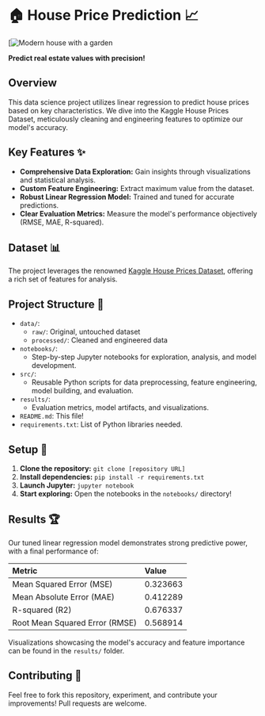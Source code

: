 # 🏠 House Price Prediction 📈

[![Modern house with a garden](!"https://github.com/Nick9695/house-price-prediction/assets/148968130/b328cf97-22dd-4bb8-9f1b-d07f38a27cd2")

**Predict real estate values with precision!**

## Overview

This data science project utilizes linear regression to predict house prices based on key characteristics. We dive into the Kaggle House Prices Dataset, meticulously cleaning and engineering features to optimize our model's accuracy.

## Key Features ✨

* **Comprehensive Data Exploration:** Gain insights through visualizations and statistical analysis.
* **Custom Feature Engineering:** Extract maximum value from the dataset.
* **Robust Linear Regression Model:** Trained and tuned for accurate predictions.
* **Clear Evaluation Metrics:** Measure the model's performance objectively (RMSE, MAE, R-squared).

## Dataset 📊

The project leverages the renowned [Kaggle House Prices Dataset](https://www.kaggle.com/c/house-prices-advanced-regression-techniques/data), offering a rich set of features for analysis.

## Project Structure 📂

* `data/`: 
    * `raw/`: Original, untouched dataset
    * `processed/`: Cleaned and engineered data
* `notebooks/`: 
    * Step-by-step Jupyter notebooks for exploration, analysis, and model development.
* `src/`: 
    * Reusable Python scripts for data preprocessing, feature engineering, model building, and evaluation.
* `results/`:
    * Evaluation metrics, model artifacts, and visualizations.
* `README.md`: This file!
* `requirements.txt`: List of Python libraries needed.

## Setup 🚀

1. **Clone the repository:** `git clone [repository URL]`
2. **Install dependencies:** `pip install -r requirements.txt` 
3. **Launch Jupyter:** `jupyter notebook`
4. **Start exploring:** Open the notebooks in the `notebooks/` directory!

## Results 🏆

Our tuned linear regression model demonstrates strong predictive power, with a final performance of:

| Metric                         | Value    |
|:-------------------------------|:---------|
| Mean Squared Error (MSE)       | 0.323663 |
| Mean Absolute Error (MAE)      | 0.412289 |
| R-squared (R2)                 | 0.676337 |
| Root Mean Squared Error (RMSE) | 0.568914 |

Visualizations showcasing the model's accuracy and feature importance can be found in the `results/` folder.

## Contributing 🤝

Feel free to fork this repository, experiment, and contribute your improvements! Pull requests are welcome.
